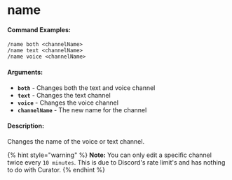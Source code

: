 # name

#### Command Examples:

```fix
/name both <channelName>
/name text <channelName>
/name voice <channelName>
```

#### Arguments:

- **`both`** - Changes both the text and voice channel
- **`text`** - Changes the text channel
- **`voice`** - Changes the voice channel
- **`channelName`** - The new name for the channel

#### Description:

Changes the name of the voice or text channel.

{% hint style="warning" %} **Note:** You can only edit a specific channel twice every `10 minutes`. This is due to Discord's rate limit's and has nothing to do with Curator.
{% endhint %}
